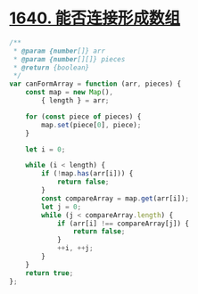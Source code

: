 # [1640. 能否连接形成数组](https://leetcode-cn.com/problems/check-array-formation-through-concatenation/)

```javascript
/**
 * @param {number[]} arr
 * @param {number[][]} pieces
 * @return {boolean}
 */
var canFormArray = function (arr, pieces) {
    const map = new Map(),
        { length } = arr;

    for (const piece of pieces) {
        map.set(piece[0], piece);
    }

    let i = 0;

    while (i < length) {
        if (!map.has(arr[i])) {
            return false;
        }
        const compareArray = map.get(arr[i]);
        let j = 0;
        while (j < compareArray.length) {
            if (arr[i] !== compareArray[j]) {
                return false;
            }
            ++i, ++j;
        }
    }
    return true;
};
```
